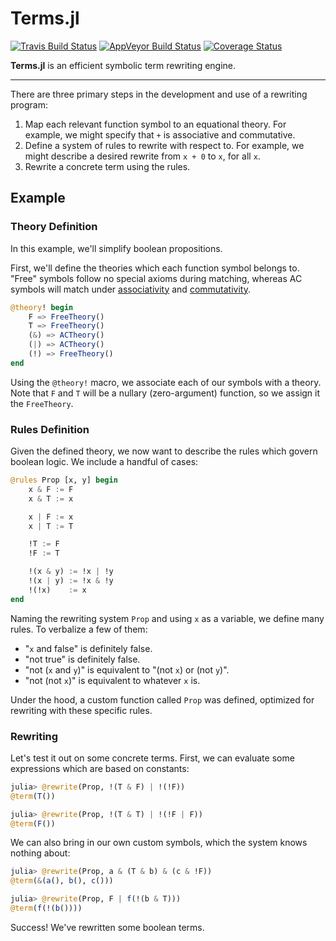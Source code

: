# Terms.jl

[![Travis Build Status](https://travis-ci.com/HarrisonGrodin/Terms.jl.svg?branch=master)](https://travis-ci.com/HarrisonGrodin/Terms.jl)
[![AppVeyor Build Status](https://ci.appveyor.com/api/projects/status/rtaksxe4wu0j6xqv/branch/master?svg=true)](https://ci.appveyor.com/project/HarrisonGrodin/terms-jl/branch/master)
[![Coverage Status](https://coveralls.io/repos/github/HarrisonGrodin/Terms.jl/badge.svg?branch=master)](https://coveralls.io/github/HarrisonGrodin/Terms.jl?branch=master)

**Terms.jl** is an efficient symbolic term rewriting engine.


---

There are three primary steps in the development and use of a rewriting program:
1. Map each relevant function symbol to an equational theory. For example, we might specify that `+` is associative and commutative.
2. Define a system of rules to rewrite with respect to. For example, we might describe a desired rewrite from `x + 0` to `x`, for all `x`.
3. Rewrite a concrete term using the rules.


## Example

### Theory Definition

In this example, we'll simplify boolean propositions.

First, we'll define the theories which each function symbol belongs to. "Free" symbols follow no special axioms during matching, whereas AC symbols will match under [associativity](https://en.wikipedia.org/wiki/Associative_property) and [commutativity](https://en.wikipedia.org/wiki/Commutative_property).

```julia
@theory! begin
    F => FreeTheory()
    T => FreeTheory()
    (&) => ACTheory()
    (|) => ACTheory()
    (!) => FreeTheory()
end
```

Using the `@theory!` macro, we associate each of our symbols with a theory. Note that `F` and `T` will be a nullary (zero-argument) function, so we assign it the `FreeTheory`.

### Rules Definition

Given the defined theory, we now want to describe the rules which govern boolean logic. We include a handful of cases:

```julia
@rules Prop [x, y] begin
    x & F := F
    x & T := x

    x | F := x
    x | T := T

    !T := F
    !F := T

    !(x & y) := !x | !y
    !(x | y) := !x & !y
    !(!x)    := x
end
```

Naming the rewriting system `Prop` and using `x` as a variable, we define many rules. To verbalize a few of them:
- "`x` and false" is definitely false.
- "not true" is definitely false.
- "not (`x` and `y`)" is equivalent to "(not `x`) or (not `y`)".
- "not (not `x`)" is equivalent to whatever `x` is.

Under the hood, a custom function called `Prop` was defined, optimized for rewriting with these specific rules.

### Rewriting

Let's test it out on some concrete terms. First, we can evaluate some expressions which are based on constants:

```julia
julia> @rewrite(Prop, !(T & F) | !(!F))
@term(T())

julia> @rewrite(Prop, !(T & T) | !(!F | F))
@term(F())
```

We can also bring in our own custom symbols, which the system knows nothing about:

```julia
julia> @rewrite(Prop, a & (T & b) & (c & !F))
@term(&(a(), b(), c()))

julia> @rewrite(Prop, F | f(!(b & T)))
@term(f(!(b())))
```

Success! We've rewritten some boolean terms.
